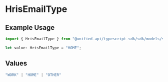 # HrisEmailType

## Example Usage

```typescript
import { HrisEmailType } from "@unified-api/typescript-sdk/sdk/models/shared";

let value: HrisEmailType = "HOME";
```

## Values

```typescript
"WORK" | "HOME" | "OTHER"
```